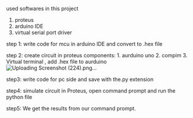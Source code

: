 used softwares in this project

1. proteus
2. arduino IDE
3. virtual serial port driver

step 1: write code for mcu in arduino IDE and convert to  .hex file

step 2:
      create circuit in proteus
      components: 1. aurduino uno 2. compim 3. Virtual terminal ,  add .hex file to aurduino 
![Uploading Screenshot (224).png…]()

step3:
     write code for pc side and save with the.py extension 

step4: 
     simulate circuit in Proteus, open command prompt and run the python file

step5: 
      We get the results from our command prompt.
